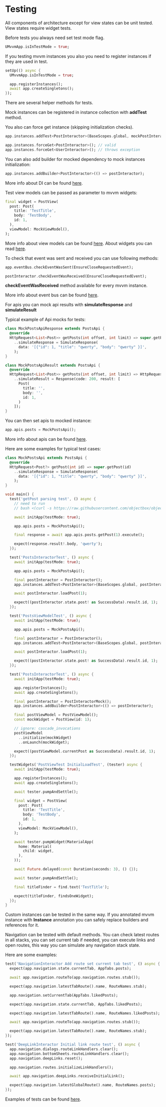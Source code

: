 # Testing

All components of architecture except for view states can be unit tested.
View states require widget tests.

Before tests you always need set test mode flag.

```dart
UMvvmApp.isInTestMode = true;
```

If you testing mvvm instances you also you need to register instances if they are used in test.

```dart
setUp(() async {
  UMvvmApp.isInTestMode = true;

  app.registerInstances();
  await app.createSingletons();
});
```

There are several helper methods for tests.

Mock instances can be registered in instance collection with <b>addTest</b> method.

You also can force get instance (skipping initialization checks).

```dart
app.instances.addTest<PostInteractor>(BaseScopes.global, mockPostInteractor);

app.instances.forceGet<PostInteractor>(); // valid
app.instances.forceGet<UserInteractor>(); // throws exception

```

You can also add builder for mocked dependency to mock instances initialization:

```dart
app.instances.addBuilder<PostInteractor>(() => postInteractor);
```

More info about DI can be found [here](./di.md).

Test view models can be passed as parameter to mvvm widgets:

```dart
final widget = PostView(
  post: Post(
    title: 'TestTitle',
    body: 'TestBody',
    id: 1,
  ),
  viewModel: MockViewModel(),
);
```

More info about view models can be found [here](./view_model.md). 
About widgets you can read [here](./widget.md). 

To check that event was sent and received you can use following methods:

```dart
app.eventBus.checkEventWasSent(EnsureCloseRequestedEvent);

postInteractor.checkEventWasReceived(EnsureCloseRequestedEvent);
```

<b>checkEventWasReceived</b> method available for every mvvm instance.

More info about event bus can be found [here](./event_bus.md). 

For apis you can mock api results with <b>simulateResponse</b> and <b>simulateResult</b>

Typical example of Api mocks for tests:

```dart
class MockPostsApiResponse extends PostsApi {
  @override
  HttpRequest<List<Post>> getPosts(int offset, int limit) => super.getPosts(offset, limit)
    ..simulateResponse = SimulateResponse(
      data: '[{"id": 1, "title": "qwerty", "body": "qwerty" }]',
    );
}

class MockPostsApiResult extends PostsApi {
  @override
  HttpRequest<List<Post>> getPosts(int offset, int limit) => HttpRequest<List<Post>>()
    ..simulateResult = Response(code: 200, result: [
      Post(
        title: '',
        body: '',
        id: 1,
      )
    ]);
}
```

You can then set apis to mocked instance:

```dart
app.apis.posts = MockPostsApi();
```

More info about apis can be found [here](./view_model.md). 

Here are some examples for typical test cases:

```dart
class MockPostsApi extends PostsApi {
  @override
  HttpRequest<Post?> getPost(int id) => super.getPost(id)
    ..simulateResponse = SimulateResponse(
      data: '[{"id": 1, "title": "qwerty", "body": "qwerty" }]',
    );
}

void main() {
  test('getPost parsing test', () async {
    // need to run
    // bash <(curl -s https://raw.githubusercontent.com/objectbox/objectbox-dart/main/install.sh)

    await initApp(testMode: true);

    app.apis.posts = MockPostsApi();

    final response = await app.apis.posts.getPost(1).execute();

    expect(response.result!.body, 'qwerty');
  });

  test('PostsInteractorTest', () async {
    await initApp(testMode: true);

    app.apis.posts = MockPostsApi();

    final postInteractor = PostInteractor();
    app.instances.addTest<PostInteractor>(BaseScopes.global, postInteractor);

    await postInteractor.loadPost(1);

    expect((postInteractor.state.post! as SuccessData).result.id, 1);
  });

  test('PostsViewModelTest', () async {
    await initApp(testMode: true);

    app.apis.posts = MockPostsApi();

    final postInteractor = PostInteractor();
    app.instances.addTest<PostInteractor>(BaseScopes.global, postInteractor);

    await postInteractor.loadPost(1);

    expect((postInteractor.state.post! as SuccessData).result.id, 1);
  });

  test('PostsInteractorTest', () async {
    await initApp(testMode: true);

    app.registerInstances();
    await app.createSingletons();

    final postInteractor = PostInteractorMock();
    app.instances.addBuilder<PostInteractor>(() => postInteractor);

    final postViewModel = PostViewModel();
    const mockWidget = PostView(id: 1);

    // ignore: cascade_invocations
    postViewModel
      ..initialize(mockWidget)
      ..onLaunch(mockWidget);

    expect((postViewModel.currentPost as SuccessData).result.id, 1);
  });

  testWidgets('PostViewTest InitialLoadTest', (tester) async {
    await initApp(testMode: true);

    app.registerInstances();
    await app.createSingletons();

    await tester.pumpAndSettle();

    final widget = PostView(
      post: Post(
        title: 'TestTitle',
        body: 'TestBody',
        id: 1,
      ),
      viewModel: MockViewModel(),
    );

    await tester.pumpWidget(MaterialApp(
      home: Material(
        child: widget,
      ),
    ));

    await Future.delayed(const Duration(seconds: 3), () {});

    await tester.pumpAndSettle();

    final titleFinder = find.text('TestTitle');

    expect(titleFinder, findsOneWidget);
  });
}
```

Custom instances can be tested in the same way. If you annotated mvvm instance with <b>Instance</b> annotation you can safely replace builders and references for it.

Navigation can be tested with default methods. You can check latest routes in all stacks, you can set current tab if needed, you can execute links and open routes, this way you can simulate any navigation stack state.

Here are some examples:

```dart
test('NavigationInteractor Add route set current tab test', () async {
  expect(app.navigation.state.currentTab, AppTabs.posts);

  await app.navigation.routeTo(app.navigation.routes.stub());

  expect(app.navigation.latestTabRoute().name, RouteNames.stub);

  app.navigation.setCurrentTab(AppTabs.likedPosts);

  expect(app.navigation.state.currentTab, AppTabs.likedPosts);

  expect(app.navigation.latestTabRoute().name, RouteNames.likedPosts);

  await app.navigation.routeTo(app.navigation.routes.stub());

  expect(app.navigation.latestTabRoute().name, RouteNames.stub);
});

test('DeepLinkInteractor Initial link route test', () async {
  app.navigation.dialogs.routeLinkHandlers.clear();
  app.navigation.bottomSheets.routeLinkHandlers.clear();
  app.navigation.deepLinks.reset();

  app.navigation.routes.initializeLinkHandlers();

  await app.navigation.deepLinks.receiveInitialLink();

  expect(app.navigation.latestGlobalRoute().name, RouteNames.posts);
});
```

Examples of tests can be found [here](././examples).
